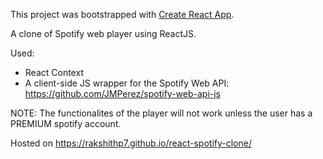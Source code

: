 This project was bootstrapped with [Create React App](https://github.com/facebook/create-react-app).

A clone of Spotify web player using ReactJS.

Used:
- React Context
- A client-side JS wrapper for the Spotify Web API: https://github.com/JMPerez/spotify-web-api-js

NOTE: The functionalites of the player will not work unless the user has a PREMIUM spotify account.

Hosted on https://rakshithp7.github.io/react-spotify-clone/
